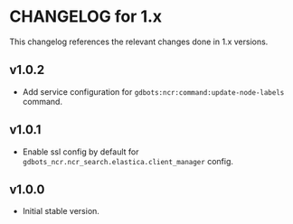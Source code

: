 # CHANGELOG for 1.x
This changelog references the relevant changes done in 1.x versions.


## v1.0.2
* Add service configuration for `gdbots:ncr:command:update-node-labels` command.


## v1.0.1
* Enable ssl config by default for `gdbots_ncr.ncr_search.elastica.client_manager` config.


## v1.0.0
* Initial stable version.
